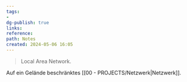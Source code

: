 ```yaml
---
tags: 
- 
dg-publish: true
links: 
reference: 
path: Notes
created: 2024-05-06 16:05
---
```

> Local Area Network.

Auf ein Gelände beschränktes [[00 - PROJECTS/Netzwerk\|Netzwerk]].